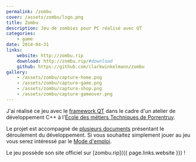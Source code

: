```yaml
---
permalink: /zombu
cover: /assets/zombu/logo.png
title: Zombu
description: Jeu de zombies pour PC réalisé avec QT
categories:
    - game
date: 2014-04-31
links:
    website: http://zombu.rip
    download: http://zombu.rip/#download
    github: https://github.com/clarkwinkelmann/zombu
gallery:
    - /assets/zombu/capture-home.png
    - /assets/zombu/capture-game.png
    - /assets/zombu/capture-shop.png
    - /assets/zombu/capture-gameover.png
---
```


J'ai réalisé ce jeu avec le [framework QT](http://qt-project.org/) dans le cadre d'un atelier de développement C++ à l'[École des métiers Techniques de Porrentruy](http://cpp.ch/).

Le projet est accompagné de [plusieurs documents](https://github.com/clarkwinkelmann/zombu/tree/master/doc) présentant le déroulement du développement.
Si vous souhaitez simplement jouer au jeu vous serez intéressé par le [Mode d'emploi](https://github.com/clarkwinkelmann/zombu/releases/download/v1.0/Mode_demploi.pdf).

Le jeu possède son site officiel sur [zombu.rip]({{ page.links.website }}) !